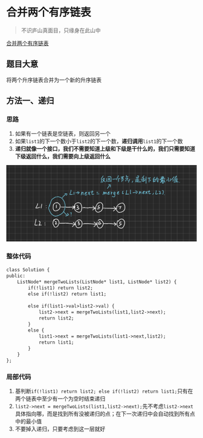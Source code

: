 # 合并两个有序链表

> 不识庐山真面目，只缘身在此山中

[合并两个有序链表](https://leetcode.cn/problems/merge-two-sorted-lists/)

## 题目大意
将两个升序链表合并为一个新的升序链表

## 方法一、递归

### 思路
1. 如果有一个链表是空链表，则返回另一个
2. 如果`list1`的下一个数小于`list2`的下一个数，**递归调用**`list1`的下一个数
3. **递归就像一个接口，我们不需要知道上级和下级是干什么的，我们只需要知道下级返回什么，我们需要向上级返回什么**

![合并两个有序链表递归思路](image/合并两个有序链表递归思路.png)


### 整体代码
```
class Solution {
public:
    ListNode* mergeTwoLists(ListNode* list1, ListNode* list2) {
        if(!list1) return list2;
        else if(!list2) return list1;

        else if(list1->val>list2->val) {
            list2->next = mergeTwoLists(list1,list2->next);
            return list2;
        }
        else {
            list1->next = mergeTwoLists(list1->next,list2);
            return list1;
        }
    }
};
```

### 局部代码
1. 基判断`if(!list1) return list2; else if(!list2) return list1;`只有在两个链表中至少有一个为空时结束递归
2. `list2->next = mergeTwoLists(list1,list2->next);`先不考虑`list2->next`具体指向哪，而是找到所有没被递归的点；在下一次递归中会自动找到所有点中的最小值
3. 不要掉入递归，只要考虑到这一层就好
